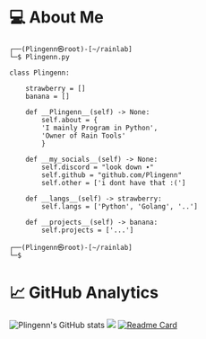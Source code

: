 # 💻 About Me
```
┌──(Plingenn㉿root)-[~/rainlab]
└─$ Plingenn.py

class Plingenn:

    strawberry = []
    banana = []

    def __Plingenn__(self) -> None:
        self.about = {
        'I mainly Program in Python',
        'Owner of Rain Tools'
        }

    def __my_socials__(self) -> None:
        self.discord = "look down ∙"
        self.github = "github.com/Plingenn"
        self.other = ['i dont have that :(']

    def __langs__(self) -> strawberry:
        self.langs = ['Python', 'Golang', '..']

    def __projects__(self) -> banana:
        self.projects = ['...']

┌──(Plingenn㉿root)-[~/rainlab]
└─$
```
# 📈 GitHub Analytics
![Plingenn's GitHub stats](https://github-readme-stats.vercel.app/api?username=Plingenn&show_icons=true&theme=dark)
![](https://img.shields.io/discord/1129781202329538633)
[![Readme Card](https://github-readme-stats.vercel.app/api/pin/?username=anuraghazra&repo=github-readme-stats)](https://github.com/anuraghazra/github-readme-stats)
